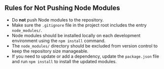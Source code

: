 ## Rules for Not Pushing Node Modules

- Do **not** push Node modules to the repository.
- Make sure the `.gitignore` file in the project root includes the entry `node_modules/`.
- Node modules should be installed locally on each development environment using the `npm install` command.
- The `node_modules/` directory should be excluded from version control to keep the repository size manageable.
- If you need to update or add a dependency, update the `package.json` file and run `npm install` to install the updated modules.